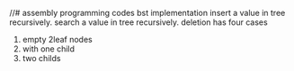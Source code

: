 //# assembly programming codes
bst implementation 
insert a value in tree recursively.
search a value in tree recursively.
deletion has four cases 
1) empty
2leaf nodes
3) with one child
4) two childs

